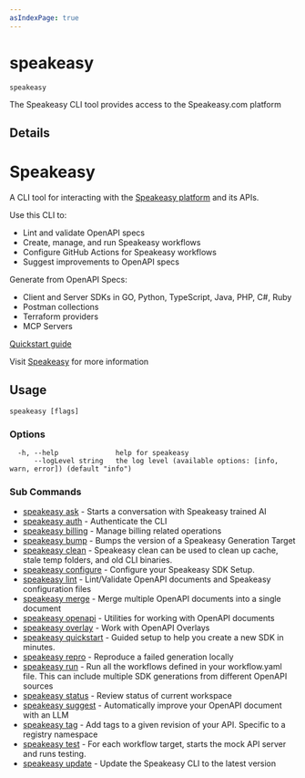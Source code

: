 ```yaml
---
asIndexPage: true
---
```


# speakeasy  
`speakeasy`  


The Speakeasy CLI tool provides access to the Speakeasy.com platform  

## Details

# Speakeasy 

A CLI tool for interacting with the [Speakeasy platform](https://www.speakeasy.com/) and its APIs.

Use this CLI to:
- Lint and validate OpenAPI specs
- Create, manage, and run Speakeasy workflows
- Configure GitHub Actions for Speakeasy workflows
- Suggest improvements to OpenAPI specs

Generate from OpenAPI Specs:
- Client and Server SDKs in GO, Python, TypeScript, Java, PHP, C#, Ruby
- Postman collections
- Terraform providers
- MCP Servers

[Quickstart guide](https://www.speakeasy.com/docs/create-client-sdks)

Visit [Speakeasy](https://www.speakeasy.com/) for more information


## Usage

```
speakeasy [flags]
```

### Options

```
  -h, --help              help for speakeasy
      --logLevel string   the log level (available options: [info, warn, error]) (default "info")
```

### Sub Commands

* [speakeasy ask](/docs/speakeasy-reference/cli/ask)	 - Starts a conversation with Speakeasy trained AI
* [speakeasy auth](/docs/speakeasy-reference/cli/auth)	 - Authenticate the CLI
* [speakeasy billing](/docs/speakeasy-reference/cli/billing)	 - Manage billing related operations
* [speakeasy bump](/docs/speakeasy-reference/cli/bump)	 - Bumps the version of a Speakeasy Generation Target
* [speakeasy clean](/docs/speakeasy-reference/cli/clean)	 - Speakeasy clean can be used to clean up cache, stale temp folders, and old CLI binaries.
* [speakeasy configure](/docs/speakeasy-reference/cli/configure)	 - Configure your Speakeasy SDK Setup.
* [speakeasy lint](/docs/speakeasy-reference/cli/lint)	 - Lint/Validate OpenAPI documents and Speakeasy configuration files
* [speakeasy merge](/docs/speakeasy-reference/cli/merge)	 - Merge multiple OpenAPI documents into a single document
* [speakeasy openapi](/docs/speakeasy-reference/cli/openapi)	 - Utilities for working with OpenAPI documents
* [speakeasy overlay](/docs/speakeasy-reference/cli/overlay)	 - Work with OpenAPI Overlays
* [speakeasy quickstart](/docs/speakeasy-reference/cli/quickstart)	 - Guided setup to help you create a new SDK in minutes.
* [speakeasy repro](/docs/speakeasy-reference/cli/repro)	 - Reproduce a failed generation locally
* [speakeasy run](/docs/speakeasy-reference/cli/run)	 - Run all the workflows defined in your workflow.yaml file. This can include multiple SDK generations from different OpenAPI sources
* [speakeasy status](/docs/speakeasy-reference/cli/status)	 - Review status of current workspace
* [speakeasy suggest](/docs/speakeasy-reference/cli/suggest)	 - Automatically improve your OpenAPI document with an LLM
* [speakeasy tag](/docs/speakeasy-reference/cli/tag)	 - Add tags to a given revision of your API. Specific to a registry namespace
* [speakeasy test](/docs/speakeasy-reference/cli/test)	 - For each workflow target, starts the mock API server and runs testing.
* [speakeasy update](/docs/speakeasy-reference/cli/update)	 - Update the Speakeasy CLI to the latest version

